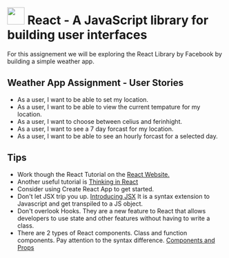 # <img src="https://cdn4.iconfinder.com/data/icons/logos-3/600/React.js_logo-512.png" data-canonical-src="https://cdn4.iconfinder.com/data/icons/logos-3/600/React.js_logo-512.png" width="40" /> React - A JavaScript library for building user interfaces 

For this assignement we will be exploring the React Library by Facebook by building a simple weather app.

## Weather App Assignment - User Stories
- As a user, I want to be able to set my location.
- As a user, I want to be able to view the current tempature for my location.
- As a user, I want to choose between celius and ferinhight.
- As a user, I want to see a 7 day forcast for my location.
- As a user, I want to be able to see an hourly forcast for a selected day.

## Tips
- Work though the React Tutorial on the [React Website.](reactjs.org)
- Another useful tutorial is [Thinking in React](https://reactjs.org/docs/thinking-in-react.html)
- Consider using Create React App to get started.
- Don't let JSX trip you up. [Introducing JSX](https://reactjs.org/docs/introducing-jsx.html) It is a syntax extension to Javascript and get transpiled to a JS object.
- Don't overlook Hooks. They are a new feature to React that allows developers to use state and other features without having to write a class.
- There are 2 types of React components. Class and function components. Pay attention to the syntax difference. [Components and Props](https://reactjs.org/docs/components-and-props.html)

